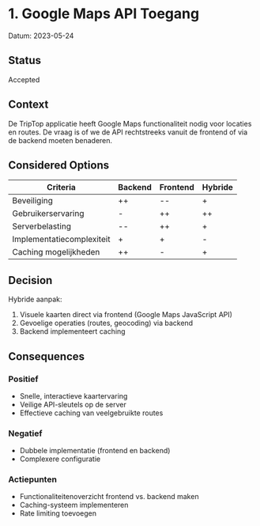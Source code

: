 # 1. Google Maps API Toegang

Datum: 2023-05-24

## Status

Accepted

## Context

De TripTop applicatie heeft Google Maps functionaliteit nodig voor locaties en routes. De vraag is of we de API rechtstreeks vanuit de frontend of via de backend moeten benaderen.

## Considered Options

| Criteria | Backend | Frontend | Hybride |
|----------|---------|----------|---------|
| Beveiliging | ++ | -- | + |
| Gebruikerservaring | - | ++ | ++ |
| Serverbelasting | -- | ++ | + |
| Implementatiecomplexiteit | + | + | - |
| Caching mogelijkheden | ++ | - | + |

## Decision

Hybride aanpak:
1. Visuele kaarten direct via frontend (Google Maps JavaScript API)
2. Gevoelige operaties (routes, geocoding) via backend
3. Backend implementeert caching

## Consequences

### Positief
- Snelle, interactieve kaartervaring
- Veilige API-sleutels op de server
- Effectieve caching van veelgebruikte routes

### Negatief
- Dubbele implementatie (frontend en backend)
- Complexere configuratie

### Actiepunten
- Functionaliteitenoverzicht frontend vs. backend maken
- Caching-systeem implementeren
- Rate limiting toevoegen 